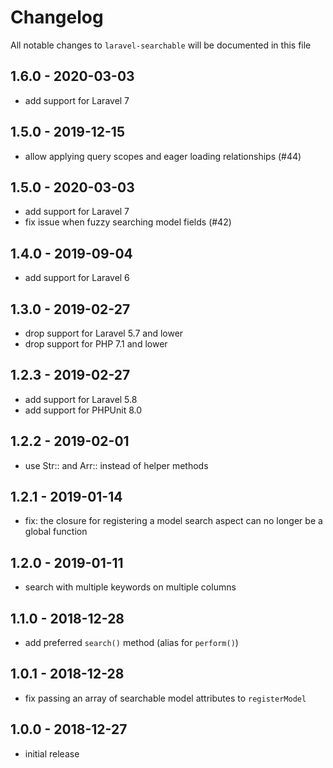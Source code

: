 # Changelog

All notable changes to `laravel-searchable` will be documented in this file

## 1.6.0 - 2020-03-03

- add support for Laravel 7

## 1.5.0 - 2019-12-15

- allow applying query scopes and eager loading relationships (#44)

## 1.5.0 - 2020-03-03

- add support for Laravel 7
- fix issue when fuzzy searching model fields (#42)

## 1.4.0 - 2019-09-04

- add support for Laravel 6

## 1.3.0 - 2019-02-27

- drop support for Laravel 5.7 and lower
- drop support for PHP 7.1 and lower

## 1.2.3 - 2019-02-27

- add support for Laravel 5.8
- add support for PHPUnit 8.0

## 1.2.2 - 2019-02-01

- use Str:: and Arr:: instead of helper methods

## 1.2.1 - 2019-01-14

- fix: the closure for registering a model search aspect can no longer be a global function

## 1.2.0 - 2019-01-11

- search with multiple keywords on multiple columns

## 1.1.0 - 2018-12-28

- add preferred `search()` method (alias for `perform()`)

## 1.0.1 - 2018-12-28

- fix passing an array of searchable model attributes to `registerModel`

## 1.0.0 - 2018-12-27

- initial release
